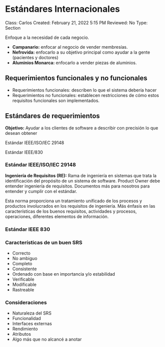 # Estándares Internacionales

Class: Carlos
Created: February 21, 2022 5:15 PM
Reviewed: No
Type: Section

Enfoque a la necesidad de cada negocio. 

- **Campanario:** enfocar al negocio de vender membresías.
- **Nefrovida:** enfocarlo a su objetivo principal como ayudar a la gente (pacientes y doctores)
- **Aluminios Monarca:** enfocarlo a vender piezas de aluminios.

## Requerimientos funcionales y no funcionales

- Requerimientos funcionales: describen lo que el sistema debería hacer
- Requerimientos no funcionales: establecen restricciones de cómo estos requisitos funcionales son implementados.

## Estándares de requerimientos

**Objetivo:** Ayudar a los clientes de software a describir con precisión lo que desean obtener

Estándar IEEE/ISO/IEC 29148

Estándar IEEE/830

### Estándar IEEE/ISO/IEC 29148

**Ingeniería de Requisitos (RE):** Rama de ingeniería en sistemas que trata la identificación del propósito de un sistema de software. Product Owner debe entender ingeniería de requisitos. Documentos más para nosotros para entender y cumplir con el estándar. 

Esta norma proporciona un tratamiento unificado de los procesos y productos involucrados en los requisitos de ingeniería. Más énfasis en las características de los buenos requisitos, actividades y procesos, operaciones, diferentes elementos de información. 

### Estándar IEEE 830

### Características de un buen SRS

- Correcto
- No ambiguo
- Completo
- Consistente
- Ordenado con base en importancia y/o estabilidad
- Verificable
- Modificable
- Rastreable

### Consideraciones

- Naturaleza del SRS
- Funcionalidad
- Interfaces externas
- Rendimiento
- Atributos
- Algo más que no alcancé a anotar